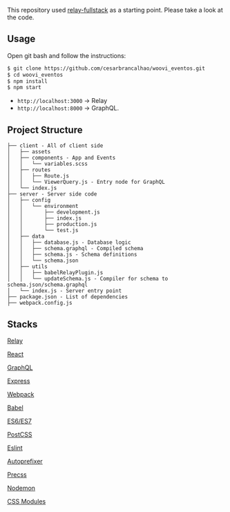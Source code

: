 This repository used [relay-fullstack](https://github.com/lvarayut/relay-fullstack) as a starting point. Please take a look at the code.

## Usage

Open git bash and follow the instructions:
```bash
$ git clone https://github.com/cesarbrancalhao/woovi_eventos.git
$ cd woovi_eventos
$ npm install
$ npm start
```

- `http://localhost:3000` -> Relay
- `http://localhost:8000` -> GraphQL.

## Project Structure


    ├── client - All of client side
    │   ├── assets
    │   ├── components - App and Events
    │   │   └── variables.scss
    │   ├── routes
    │   │   ├── Route.js
    │   │   └── ViewerQuery.js - Entry node for GraphQL
    │   └── index.js
    ├── server - Server side code
    │   ├── config
    │   │   └── environment
    │   │       ├── development.js
    │   │       ├── index.js
    │   │       ├── production.js
    │   │       └── test.js
    │   ├── data
    │   │   ├── database.js - Database logic
    │   │   ├── schema.graphql - Compiled schema
    │   │   ├── schema.js - Schema definitions
    │   │   └── schema.json
    │   ├── utils
    │   │   ├── babelRelayPlugin.js
    │   │   └── updateSchema.js - Compiler for schema to schema.json/schema.graphql
    │   └── index.js - Server entry point
    ├── package.json - List of dependencies
    ├── webpack.config.js

## Stacks

[Relay](https://facebook.github.io/relay)

[React](https://facebook.github.io/react)

[GraphQL](https://github.com/facebook/graphql)

[Express](http://expressjs.com/)

[Webpack](https://webpack.github.io)

[Babel](https://babeljs.io)

[ES6/ES7](https://github.com/lukehoban/es6features)

[PostCSS](http://postcss.org)

[Eslint](http://eslint.org)

[Autoprefixer](https://github.com/postcss/autoprefixer)

[Precss](https://github.com/jonathantneal/precss)

[Nodemon](http://nodemon.io)

[CSS Modules](https://github.com/css-modules/css-modules)
